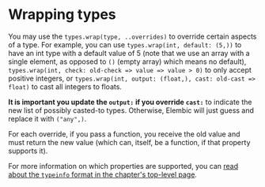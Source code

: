 # Wrapping types

You may use the `types.wrap(type, ..overrides)` to override certain aspects of a type. For example, you can use `types.wrap(int, default: (5,))` to have an int type with a default value of 5 (note that we use an array with a single element, as opposed to `()` (empty array) which means no default), `types.wrap(int, check: old-check => value => value > 0)` to only accept positive integers, or `types.wrap(int, output: (float,), cast: old-cast => float)` to cast all integers to floats.

**It is important you update the `output:` if you override `cast:`** to indicate the new list of possibly casted-to types. Otherwise, Elembic will just guess and replace it with `("any",)`.

For each override, if you pass a function, you receive the old value and must return the new value (which can, itself, be a function, if that property supports it).

For more information on which properties are supported, you can [read about the `typeinfo` format in the chapter's top-level page](./).
